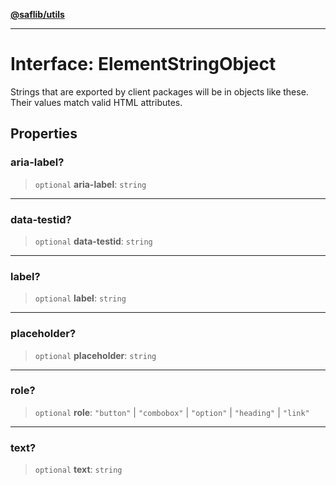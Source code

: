 [**@saflib/utils**](../index.md)

***

# Interface: ElementStringObject

Strings that are exported by client packages will be in objects like these. Their values match valid HTML attributes.

## Properties

### aria-label?

> `optional` **aria-label**: `string`

***

### data-testid?

> `optional` **data-testid**: `string`

***

### label?

> `optional` **label**: `string`

***

### placeholder?

> `optional` **placeholder**: `string`

***

### role?

> `optional` **role**: `"button"` \| `"combobox"` \| `"option"` \| `"heading"` \| `"link"`

***

### text?

> `optional` **text**: `string`
